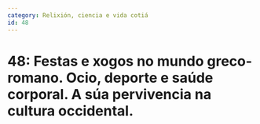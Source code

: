 ```yaml
---
category: Relixión, ciencia e vida cotiá
id: 48
---
```


# 48: Festas e xogos no mundo greco-romano. Ocio, deporte e saúde corporal. A súa pervivencia na cultura occidental.
